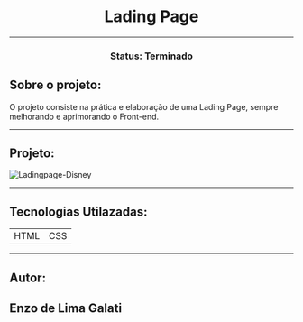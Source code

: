 <h1 align="center">Lading Page</h1>

<hr>
 
<h3 align="center">Status: Terminado</h3>

## Sobre o projeto:
<p>O projeto consiste na prática e elaboração de uma Lading Page, sempre melhorando e aprimorando o Front-end.</p>

<hr>

## Projeto:

![Ladingpage-Disney](https://user-images.githubusercontent.com/90585409/181770028-7ae89fc0-256e-4690-927f-920292569212.gif)


<hr>

## Tecnologias Utilazadas:

<table>
  <tr>
    <td>HTML</td>
    <td>CSS</td> 
  </tr>
</table>

<hr>

## Autor:

<h2>Enzo de Lima Galati</h2>


